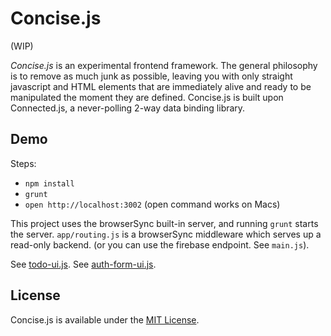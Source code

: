 # Concise.js

(WIP)

_Concise.js_ is an experimental frontend framework. The general philosophy is to remove as much junk as possible, leaving you with only straight javascript and HTML elements that are immediately alive and ready to be manipulated the moment they are defined. Concise.js is built upon Connected.js, a never-polling 2-way data binding library.


## Demo

Steps:
* `npm install`
* `grunt`
* `open http://localhost:3002` (open command works on Macs)

This project uses the browserSync built-in server, and running `grunt` starts the server. `app/routing.js` is a browserSync
middleware which serves up a read-only backend. (or you can use the firebase endpoint. See `main.js`).

See [todo-ui.js](//github.com/rm-rf-etc/concise/blob/master/ui/todo-ui.js).
See [auth-form-ui.js](//github.com/rm-rf-etc/concise/blob/master/ui/auth-form-ui.js).


## License

Concise.js is available under the [MIT License](//github.com/rm-rf-etc/concise/blob/master/LICENSE.txt).
